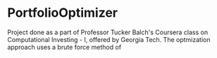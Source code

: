 PortfolioOptimizer
==================

Project done as a part of Professor Tucker Balch's Coursera class on Computational Investing - I, offered by Georgia Tech. The optmization approach uses a brute force method of 
